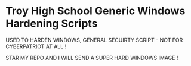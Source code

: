 # Troy High School Generic Windows Hardening Scripts
 USED TO HARDEN WINDOWS, GENERAL SECUIRTY SCRIPT - NOT FOR CYBERPATRIOT AT ALL !

STAR MY REPO AND I WILL SEND A SUPER HARD WINDOWS IMAGE !
